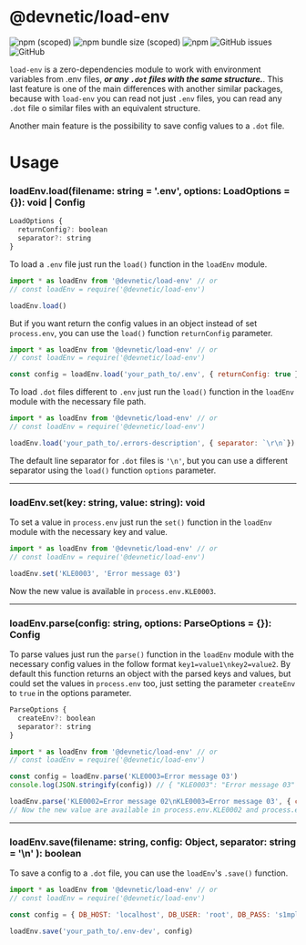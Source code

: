 # @devnetic/load-env

![npm (scoped)](https://img.shields.io/npm/v/@devnetic/load-env)
![npm bundle size (scoped)](https://img.shields.io/bundlephobia/minzip/@devnetic/load-env?color=red)
![npm](https://img.shields.io/npm/dt/@devnetic/load-env)
![GitHub issues](https://img.shields.io/github/issues-raw/devnetic/load-env)
![GitHub](https://img.shields.io/github/license/devnetic/load-env)

`load-env` is a zero-dependencies module to work with environment variables from .env files, ***or any `.dot` files with the same structure.***.  This last feature is one of the main differences with another similar packages, because with `load-env` you can read not just `.env` files, you can read any `.dot` file o similar files with an equivalent  structure.

Another main feature is the possibility to save config values to a `.dot` file.

# Usage

### **loadEnv.load(filename: string = '.env', options: LoadOptions = {}): void | Config**
```javascript
LoadOptions {
  returnConfig?: boolean
  separator?: string
}
```

To load a `.env` file just run the `load()` function in the `loadEnv` module.

```javascript
import * as loadEnv from '@devnetic/load-env' // or
// const loadEnv = require('@devnetic/load-env')

loadEnv.load()
```

But if you want return the config values in an object instead of set `process.env`, you can use the `load()` function `returnConfig` parameter.

```javascript
import * as loadEnv from '@devnetic/load-env' // or
// const loadEnv = require('@devnetic/load-env')

const config = loadEnv.load('your_path_to/.env', { returnConfig: true })
```

To load `.dot` files different to `.env` just run the `load()` function in the `loadEnv` module with the necessary file path.

```javascript
import * as loadEnv from '@devnetic/load-env' // or
// const loadEnv = require('@devnetic/load-env')

loadEnv.load('your_path_to/.errors-description', { separator: `\r\n`})
```

The default line separator for `.dot` files is `'\n'`, but you can use a different separator using the `load()` function `options` parameter.

---

### **loadEnv.set(key: string, value: string): void**

To set a value in `process.env` just run the `set()` function in the `loadEnv` module with the necessary key and value.

```javascript
import * as loadEnv from '@devnetic/load-env' // or
// const loadEnv = require('@devnetic/load-env')

loadEnv.set('KLE0003', 'Error message 03')
```

Now the new value is available in `process.env.KLE0003`.

---

### **loadEnv.parse(config: string, options: ParseOptions = {}): Config**

To parse values just run the `parse()` function in the `loadEnv` module with the necessary config values in the follow format `key1=value1\nkey2=value2`.  By default this function returns an object with the parsed keys and values, but could set the values in `process.env` too, just setting the parameter `createEnv` to `true` in the options parameter.

```javascript
ParseOptions {
  createEnv?: boolean
  separator?: string
}
```

```javascript
import * as loadEnv from '@devnetic/load-env' // or
// const loadEnv = require('@devnetic/load-env')

const config = loadEnv.parse('KLE0003=Error message 03')
console.log(JSON.stringify(config)) // { "KLE0003": "Error message 03" }

loadEnv.parse('KLE0002=Error message 02\nKLE0003=Error message 03', { createEnv: true })
// Now the new value are available in process.env.KLE0002 and process.env.KLE0003
```

---

### **loadEnv.save(filename: string, config: Object, separator: string = '\n' ): boolean**

To save a config to a `.dot` file, you can use the `loadEnv`'s `.save()` function.

```javascript
import * as loadEnv from '@devnetic/load-env' // or
// const loadEnv = require('@devnetic/load-env')

const config = { DB_HOST: 'localhost', DB_USER: 'root', DB_PASS: 's1mpl3' }

loadEnv.save('your_path_to/.env-dev', config)
```
